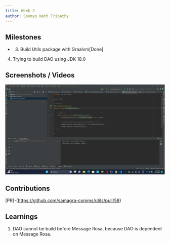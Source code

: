 ```yaml
---
title: Week 2
author: Soumyo Nath Tripathy
---
```


## Milestones
- 3. Build Utils package with Graalvm[Done]
4. Trying to build DAO using JDK 18.0



## Screenshots / Videos 

![Alt text](image-1.png)
## Contributions
[PR]-(https://github.com/samagra-comms/utils/pull/58)
## Learnings
1. DAO cannot be build before Message Rosa, because DAO is dependent on Message Rosa.